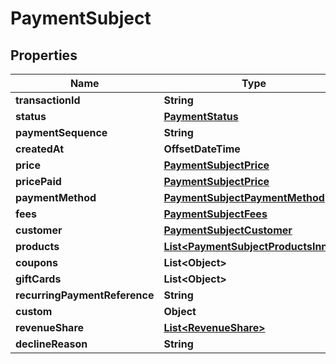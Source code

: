 

# PaymentSubject


## Properties

| Name | Type | Description | Notes |
|------------ | ------------- | ------------- | -------------|
|**transactionId** | **String** |  |  [optional] |
|**status** | [**PaymentStatus**](PaymentStatus.md) |  |  [optional] |
|**paymentSequence** | **String** |  |  [optional] |
|**createdAt** | **OffsetDateTime** |  |  [optional] |
|**price** | [**PaymentSubjectPrice**](PaymentSubjectPrice.md) |  |  [optional] |
|**pricePaid** | [**PaymentSubjectPrice**](PaymentSubjectPrice.md) |  |  [optional] |
|**paymentMethod** | [**PaymentSubjectPaymentMethod**](PaymentSubjectPaymentMethod.md) |  |  [optional] |
|**fees** | [**PaymentSubjectFees**](PaymentSubjectFees.md) |  |  [optional] |
|**customer** | [**PaymentSubjectCustomer**](PaymentSubjectCustomer.md) |  |  [optional] |
|**products** | [**List&lt;PaymentSubjectProductsInner&gt;**](PaymentSubjectProductsInner.md) |  |  [optional] |
|**coupons** | **List&lt;Object&gt;** |  |  [optional] |
|**giftCards** | **List&lt;Object&gt;** |  |  [optional] |
|**recurringPaymentReference** | **String** |  |  [optional] |
|**custom** | **Object** |  |  [optional] |
|**revenueShare** | [**List&lt;RevenueShare&gt;**](RevenueShare.md) |  |  [optional] |
|**declineReason** | **String** |  |  [optional] |




